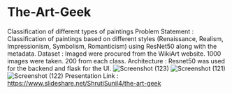 # The-Art-Geek
Classification of different types of paintings
Problem Statement : Classification of paintings based on different styles (Renaissance, Realism, Impressionism, Symbolism, Romanticism) using ResNet50 along with the metadata.
Dataset : Imaged were procured from the WikiArt website. 1000 images were taken. 200 from each class. 
Architecture : Resnet50 was used for the backend and flask for the UI.
![Screenshot (123)](https://user-images.githubusercontent.com/59728157/105496421-724e5580-5ce3-11eb-9378-84d672d76524.png)
![Screenshot (121)](https://user-images.githubusercontent.com/59728157/105496449-7bd7bd80-5ce3-11eb-935f-c8f371eb1456.png)
![Screenshot (122)](https://user-images.githubusercontent.com/59728157/105496456-7f6b4480-5ce3-11eb-83ea-8f65e30d6f3b.png)
Presentation Link : https://www.slideshare.net/ShrutiSunil4/the-art-geek

